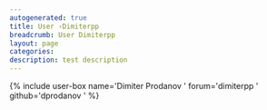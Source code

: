 ```yaml
---
autogenerated: true
title: User ›Dimiterpp
breadcrumb: User Dimiterpp
layout: page
categories: 
description: test description
---
```


{% include user-box name='Dimiter Prodanov ' forum='dimiterpp ' github='dprodanov ' %}
